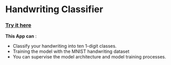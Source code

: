 # Handwriting Classifier

### [Try it here](https://tox1ccoder.github.io/HandwritingClassifier/)

**This App can** :
- Classify your handwriting into ten 1-digit classes.
- Training the model with the MNIST handwriting dataset
- You can supervise the model architecture and model training processes.
